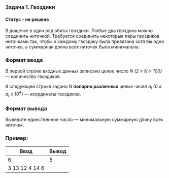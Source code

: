 ### Задача 1. Гвоздики

#### Статус - не решена

В дощечке в один ряд вбиты гвоздики. Любые два гвоздика можно соединить ниточкой. Требуется соединить некоторые пары гвоздиков ниточками так, чтобы к каждому гвоздику была привязана хотя бы одна ниточка, а суммарная длина всех ниточек была минимальна.

### Формат ввода

В первой строке входных данных записано целое число _N (2 ≤ N ≤ 100)_ — количество гвоздиков.

В следующей строке задано _N_ **попарно различных** целых чисел _a<sub>i</sub> (0 ≤ a<sub>i</sub> ≤ 10<sup>4</sup>)_ — координаты гвоздиков.

### Формат вывода

Выведите единственное число — минимальную суммарную длину всех ниточек.

### Пример:

| Ввод           | Вывод |
| -------------- | ----- |
| 6              | 5     |
| 3 13 12 4 14 6 |       |
